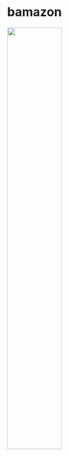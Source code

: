 # bamazon

<img src= https://user-images.githubusercontent.com/30779569/34746806-b83c6c18-f552-11e7-84b5-a80fb9b14058.gif height=50% width=50%>
